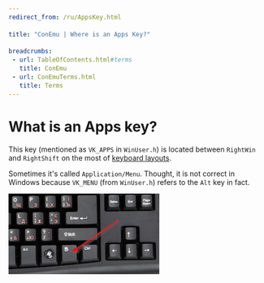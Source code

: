 ```yaml
---
redirect_from: /ru/AppsKey.html

title: "ConEmu | Where is an Apps Key?"

breadcrumbs:
 - url: TableOfContents.html#terms
   title: ConEmu
 - url: ConEmuTerms.html
   title: Terms
---
```


# What is an Apps key?

This key (mentioned as `VK_APPS` in `WinUser.h`)
is located between `RightWin` and `RightShift` on the most of
[keyboard layouts](http://en.wikipedia.org/wiki/File:Klawiatura_maszynistki.jpg).

Sometimes it's called `Application/Menu`.
Thought, it is not correct in Windows because `VK_MENU`
(from `WinUser.h`) refers to the `Alt` key in fact.

![Apps key](/img/KeyboardAppsKey.png)

